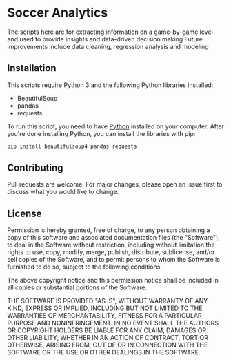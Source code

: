 # Soccer Analytics

The scripts here are for extracting information on a game-by-game level and used to provide insights and data-driven decision making
Future improvements include data cleaning, regression analysis and modeling

## Installation

This scripts require Python 3 and the following Python libraries installed:

- BeautifulSoup
- pandas
- requests

To run this script, you need to have [Python](https://www.python.org/downloads/) installed on your computer. After you're done installing Python, you can install the libraries with pip:

```bash
pip install beautifulsoup4 pandas requests
```

## Contributing
Pull requests are welcome. For major changes, please open an issue first to discuss what you would like to change.

## License

Permission is hereby granted, free of charge, to any person obtaining a copy
of this software and associated documentation files (the "Software"), to deal
in the Software without restriction, including without limitation the rights
to use, copy, modify, merge, publish, distribute, sublicense, and/or sell
copies of the Software, and to permit persons to whom the Software is
furnished to do so, subject to the following conditions:

The above copyright notice and this permission notice shall be included in all
copies or substantial portions of the Software.

THE SOFTWARE IS PROVIDED "AS IS", WITHOUT WARRANTY OF ANY KIND, EXPRESS OR
IMPLIED, INCLUDING BUT NOT LIMITED TO THE WARRANTIES OF MERCHANTABILITY,
FITNESS FOR A PARTICULAR PURPOSE AND NONINFRINGEMENT. IN NO EVENT SHALL THE
AUTHORS OR COPYRIGHT HOLDERS BE LIABLE FOR ANY CLAIM, DAMAGES OR OTHER
LIABILITY, WHETHER IN AN ACTION OF CONTRACT, TORT OR OTHERWISE, ARISING FROM,
OUT OF OR IN CONNECTION WITH THE SOFTWARE OR THE USE OR OTHER DEALINGS IN THE
SOFTWARE.
